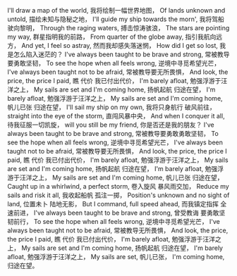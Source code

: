 I'll draw a map of the world, 
我将绘制一幅世界地图，
Of lands unknown and untold, 
描绘未知与隐秘之地，
I'll guide my ship towards the morn', 
我将驾船驶向黎明，
Through the raging waters, 
搏击惊涛骇浪，
The stars are pointing my way, 
群星指明我的前路，
From quarter of the globe away, 
指引我航向远方，
And yet, I feel so astray, 
然而我却感失落迷惘，
How did I get so lost, 
我是怎么陷入迷茫的？
I've always been taught to be brave and strong, 
常被教导要勇敢坚韧，
To see the hope when all feels wrong, 
逆境中寻觅希望光芒，
I've always been taught not to be afraid, 
常被教导要无所畏惧，
And look, the price, the price I paid, 
瞧 代价 我已付出代价，
I'm barely afloat, 
勉强浮游于汪洋之上，
My sails are set and I'm coming home, 
扬帆起航 归途在望，
I'm barely afloat, 
勉强浮游于汪洋之上，
My sails are set and I'm coming home, 
帆儿已张 归途在望，
I'll sail my ship on my own, 
我将只身航行 破风前往，
straight into the eye of the storm, 
直闯风暴中央，
And when I conquer it all, 
待我征服一切凯旋，
will you still be my friend, 
你是否还是我的朋友？
I've always been taught to be brave and strong, 
常被教导要勇敢勇敢坚韧，
To see the hope when all feels wrong, 
逆境中寻觅希望光芒，
I've always been taught not to be afraid, 
常被教导要无所畏惧，
And look, the price, the price I paid, 
瞧 代价 我已付出代价，
I'm barely afloat, 
勉强浮游于汪洋之上，
My sails are set and I'm coming home, 
扬帆起航 归途在望，
I'm barely afloat, 
勉强浮游于汪洋之上，
My sails are set and I'm coming home, 
帆儿已张 归途在望，
Caught up in a whirlwind, a perfect storm, 
卷入旋风 暴风雨交加，
Reduce my sails and risk it all, 
我收起船帆 孤注一掷，
Position's unknown and no sight of land, 
位置未卜 陆地无影，
But I command, full speed ahead, 
而我镇定指挥 全速前进，
I've always been taught to be brave and strong, 
曾受教诲 要勇敢坚韧前行，
To see the hope when all feels wrong, 
逆境中寻觅希望光芒，
I've always been taught not to be afraid, 
常被教导无所畏惧，
And look, the price, the price I paid, 
瞧 代价 我已付出代价，
I'm barely afloat, 
勉强浮游于汪洋之上，
My sails are set and I'm coming home, 
扬帆起航 归途在望，
I'm barely afloat, 
勉强浮游于汪洋之上，
My sails are set, 
帆儿已张，
I'm coming home, 
归途在望。
